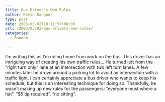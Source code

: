 ```yaml
---
title: Bus Driver’s Own Rules
author: Kevin Dangoor
type: post
date: 2003-05-02T18:11:57+00:00
url: /2003/05/02/bus-drivers-own-rules/
categories:
  - Random

---
```

I&#8217;m writing this as I&#8217;m riding home from work on the bus. This driver has an intriguing way of creating his own traffic rules&#8230; He turned left from the &#8220;right turn only&#8221; lane at an intersection with _two_ left turn lanes. A few minutes later he drove around a parking lot to avoid an intersection with a traffic light. I can certainly appreciate a bus driver who wants to keep his schedule, but this is an interesting technique for doing so. Thankfully, he wasn&#8217;t making up new rules for the passengers: &#8220;everyone must where a hat&#8221;, &#8220;$5 tip required&#8221;, &#8220;no sitting&#8221;.